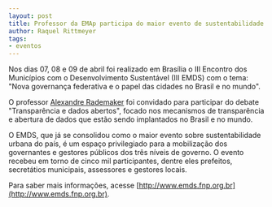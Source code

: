 ```yaml
---
layout: post
title: Professor da EMAp participa do maior evento de sustentabilidade do país
author: Raquel Rittmeyer
tags:
- eventos
---
```


Nos dias 07, 08 e 09 de abril foi realizado em Brasília o III Encontro
dos Municípios com o Desenvolvimento Sustentável (III EMDS) com o
tema: "Nova governança federativa e o papel das cidades no Brasil e no
mundo".

O professor [Alexandre Rademaker](/people/alexandre.rademaker.html)
foi convidado para participar do debate "Transparência e dados
abertos", focado nos mecanismos de transparência e abertura de dados
que estão sendo implantados no Brasil e no mundo.

O EMDS, que já se consolidou como o maior evento sobre
sustentabilidade urbana do país, é um espaço privilegiado para a
mobilização dos governantes e gestores públicos dos três níveis de
governo. O evento recebeu em torno de cinco mil participantes, dentre
eles prefeitos, secretátios municipais, assessores e gestores locais.

Para saber mais informações, acesse
[http://www.emds.fnp.org.br](http://www.emds.fnp.org.br).
